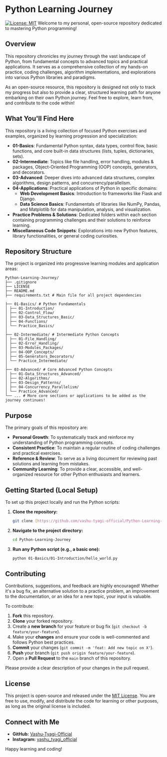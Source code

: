 # Python Learning Journey

[![License: MIT](https://img.shields.io/badge/License-MIT-yellow.svg)](LICENSE)
Welcome to my personal, open-source repository dedicated to mastering Python programming!

## Overview

This repository chronicles my journey through the vast landscape of Python, from fundamental concepts to advanced topics and practical applications. It serves as a comprehensive collection of my hands-on practice, coding challenges, algorithm implementations, and explorations into various Python libraries and paradigms.

As an open-source resource, this repository is designed not only to track my progress but also to provide a clear, structured learning path for anyone embarking on their own Python journey. Feel free to explore, learn from, and contribute to the code within!

## What You'll Find Here

This repository is a living collection of focused Python exercises and examples, organized by learning progression and specialization:

- **01-Basics**: Fundamental Python syntax, data types, control flow, basic functions, and core built-in data structures (lists, tuples, dictionaries, sets).
- **02-Intermediate**: Topics like file handling, error handling, modules & packages, Object-Oriented Programming (OOP) concepts, generators, and decorators.
- **03-Advanced**: Deeper dives into advanced data structures, complex algorithms, design patterns, and concurrency/parallelism.
- **04-Applications**: Practical applications of Python in specific domains:
  - **Web Development Basics**: Introduction to frameworks like Flask and Django.
  - **Data Science Basics**: Fundamentals of libraries like NumPy, Pandas, and Matplotlib for data manipulation, analysis, and visualization.
- **Practice Problems & Solutions**: Dedicated folders within each section containing programming challenges and their solutions to reinforce learning.
- **Miscellaneous Code Snippets**: Explorations into new Python features, library functionalities, or general coding curiosities.

## Repository Structure

The project is organized into progressive learning modules and application areas:

```
Python-Learning-Journey/
├── .gitignore
├── LICENSE
├── README.md
├── requirements.txt # Main file for all project dependencies

├── 01-Basics/ # Python Fundamentals
│ ├── 01-Introduction/
│ ├── 02-Control_Flow/
│ ├── 03-Data_Structures_Basic/
│ ├── 04-Functions/
│ └── Practice_Basics/
│
├── 02-Intermediate/ # Intermediate Python Concepts
│ ├── 01-File_Handling/
│ ├── 02-Error_Handling/
│ ├── 03-Modules_Packages/
│ ├── 04-OOP_Concepts/
│ ├── 05-Generators_Decorators/
│ └── Practice_Intermediate/
│
├── 03-Advanced/ # Core Advanced Python Concepts
│ ├── 01-Data_Structures_Advanced/
│ ├── 02-Algorithms/
│ ├── 03-Design_Patterns/
│ ├── 04-Concurrency_Parallelism/
│ └── Practice_Advanced/
└── ... # More core sections or applications to be added as the journey continues!
```

## Purpose

The primary goals of this repository are:

- **Personal Growth**: To systematically track and reinforce my understanding of Python programming concepts.
- **Consistent Practice**: To maintain a regular routine of coding challenges and practical exercises.
- **Reference & Review**: To serve as a living document for reviewing past solutions and learning from mistakes.
- **Community Learning**: To provide a clear, accessible, and well-organized resource for other Python enthusiasts and learners.

## Getting Started (Local Setup)

To set up this project locally and run the Python scripts:

1.  **Clone the repository:**
    ```bash
    git clone [https://github.com/vashu-tyagi-official/Python-Learning-Journey.git](https://github.com/vashu-tyagi-official/Python-Learning-Journey.git)
    ```
2.  **Navigate to the project directory:**
    ```bash
    cd Python-Learning-Journey
    ```
3.  **Run any Python script (e.g., a basic one):**
    ```bash
    python 01-Basics/01-Introduction/hello_world.py
    ```

## Contributing

Contributions, suggestions, and feedback are highly encouraged! Whether it's a bug fix, an alternative solution to a practice problem, an improvement to the documentation, or an idea for a new topic, your input is valuable.

To contribute:

1.  **Fork** this repository.
2.  **Clone** your forked repository.
3.  Create a **new branch** for your feature or bug fix (`git checkout -b feature/your-feature`).
4.  Make your **changes** and ensure your code is well-commented and follows Python best practices.
5.  **Commit** your changes (`git commit -m 'feat: Add new topic on X'`).
6.  **Push** your branch (`git push origin feature/your-feature`).
7.  Open a **Pull Request** to the `main` branch of this repository.

Please provide a clear description of your changes in the pull request.

## License

This project is open-source and released under the [MIT License](LICENSE). You are free to use, modify, and distribute the code for learning or other purposes, as long as the original license is included.

## Connect with Me

- **GitHub:** [Vashu-Tyagi-Official](https://github.com/vashu-tyagi-official)
- **Instagram:** [vashu_tyagi_official](https://www.instagram.com/vashu_tyagi_official/)

Happy learning and coding!
